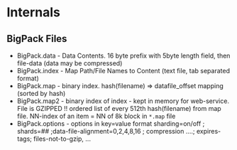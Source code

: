 # Internals

## BigPack Files
* BigPack.data  - Data Contents. 16 byte prefix with 5byte length field, then file-data (data may be compressed)
* BigPack.index - Map Path/File Names to Content (text file, tab separated format)
* BigPack.map  - binary index. hash(filename) => datafile_offset mapping (sorted by hash)
* BigPack.map2 - binary index of index - kept in memory for web-service. File is GZIPPED !!
                 ordered list of every 512th hash(filename) from map file.
                 NN-index of an item = NN of 8k block in `*.map` file
* BigPack.options - options in key=value format
    sharding=on/off ; shards=## ;data-file-alignment=0,2,4,8,16 ; compression ....; expires-tags; files-not-to-gzip, ...


